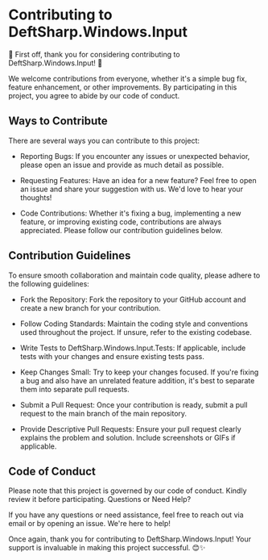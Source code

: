 # Contributing to DeftSharp.Windows.Input

🎉 First off, thank you for considering contributing to DeftSharp.Windows.Input! 🎉

We welcome contributions from everyone, whether it's a simple bug fix, feature enhancement, or other improvements. By participating in this project, you agree to abide by our code of conduct.

## Ways to Contribute

There are several ways you can contribute to this project:

- Reporting Bugs: If you encounter any issues or unexpected behavior, please open an issue and provide as much detail as possible.

- Requesting Features: Have an idea for a new feature? Feel free to open an issue and share your suggestion with us. We'd love to hear your thoughts!

- Code Contributions: Whether it's fixing a bug, implementing a new feature, or improving existing code, contributions are always appreciated. Please follow our contribution guidelines below.

## Contribution Guidelines

To ensure smooth collaboration and maintain code quality, please adhere to the following guidelines:

- Fork the Repository: Fork the repository to your GitHub account and create a new branch for your contribution.

- Follow Coding Standards: Maintain the coding style and conventions used throughout the project. If unsure, refer to the existing codebase.

- Write Tests to DeftSharp.Windows.Input.Tests: If applicable, include tests with your changes and ensure existing tests pass.

- Keep Changes Small: Try to keep your changes focused. If you're fixing a bug and also have an unrelated feature addition, it's best to separate them into separate pull requests.

- Submit a Pull Request: Once your contribution is ready, submit a pull request to the main branch of the main repository.

- Provide Descriptive Pull Requests: Ensure your pull request clearly explains the problem and solution. Include screenshots or GIFs if applicable.

## Code of Conduct

Please note that this project is governed by our code of conduct. Kindly review it before participating.
Questions or Need Help?

If you have any questions or need assistance, feel free to reach out via email or by opening an issue. We're here to help!

Once again, thank you for contributing to DeftSharp.Windows.Input! Your support is invaluable in making this project successful. 😊✨
